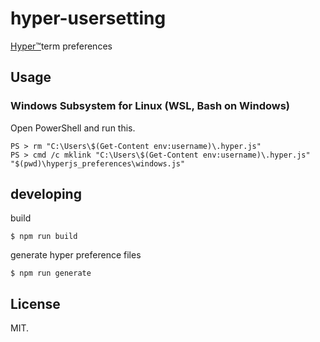 # hyper-usersetting

[Hyper™](https://hyper.is/)term preferences

## Usage

### Windows Subsystem for Linux (WSL, Bash on Windows)
Open PowerShell and run this.
```
PS > rm "C:\Users\$(Get-Content env:username)\.hyper.js"
PS > cmd /c mklink "C:\Users\$(Get-Content env:username)\.hyper.js" "$(pwd)\hyperjs_preferences\windows.js"
```

## developing
build
```
$ npm run build
```
generate hyper preference files
```
$ npm run generate
```

## License
MIT.
